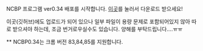 NCBP 프로그램 ver0.34 배포를 시작합니다. [이곳](https://imholic.com:8081/fbsharing/GvfHge3M)를 눌러서 다운로드 받으세요!  
  
이곳(깃허브)에도 업로드가 되어 있으나 일부 파일이 용량 문제로 포함되어있지 않아 따로 받으셔야 하는데, 조금 번거로우실수도 있습니다. 양해를 부탁드립니다....ㅠㅠ      
    
** NCBP0.34는 크롬 버전 83,84,85를 지원합니다.    
